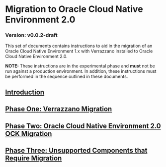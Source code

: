 # Migration to Oracle Cloud Native Environment 2.0

### Version: v0.0.2-draft

This set of documents contains instructions to aid in the migration of an Oracle Cloud Native Environment 1.x with Verrazzano installed to Oracle Cloud Native Environment 2.0.

**NOTE:** These instructions are in the experimental phase and **must** not be run against a production environment.  In addition, these instructions must be performed in the sequence outlined in these documents.

## [Introduction](./introduction.md)

## [Phase One: Verrazzano Migration](phase1/phase1.md)

## [Phase Two: Oracle Cloud Native Environment 2.0 OCK Migration](phase2/phase2.md)

## [Phase Three: Unsupported Components that Require Migration](phase3/phase3.md)